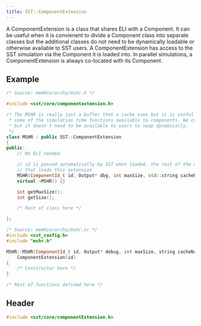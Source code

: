 ```yaml
---
title: SST::ComponentExtension
---
```


A ComponentExtension is a class that shares ELI with a Component. It can be useful when it is convienent to divide a Component class into separate classes but the additional classes do not need to be dynamically loadable or otherwise available to SST users. A ComponentExtension has access to the SST simulation via the Component it is loaded into. In parallel simulations, a ComponentExtension is always co-located with its Component.

## Example
```cpp
/* Source: memHierarchy/mshr.h */

#include <sst/core/componentextension.h>

/* The MSHR is really just a buffer that a cache uses but it is useful to be able to access
 * some of the simulation time functions available to components. We could make this a subcomponent 
 * but it doesn't need to be available to users to swap dynamically. 
 */
class MSHR : public SST::ComponentExtension
{
public:
    // No ELI needed

    // id is passed automatically by SST when loaded, the rest of the args are provided by the Component 
    // that loads this extension
    MSHR(ComponentId_t id, Output* dbg, int maxSize, std::string cacheName, std::set<Addr> debugAddr);
    virtual ~MSHR() {}

    int getMaxSize();
    int getSize();

    /* Rest of class here */

};

/* Source: memHierarchy/mshr.cc */
#include <sst_config.h>
#include "mshr.h"

MSHR::MSHR(ComponentId_t id, Output* debug, int maxSize, string cacheName, std::set<Addr> debugAddr) :
    ComponentExtension(id)
{
    /* Constructor here */
}

/* Rest of functions defined here */

```

## Header
```cpp
#include <sst/core/componentExtension.h>
```